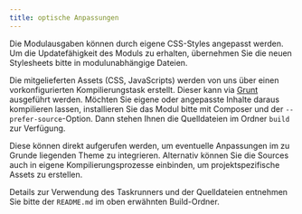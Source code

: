 ```yaml
---
title: optische Anpassungen
---
```


Die Modulausgaben können durch eigene CSS-Styles angepasst werden. Um die Updatefähigkeit des Moduls zu 
erhalten, übernehmen Sie die neuen Stylesheets bitte in modulunabhängige Dateien. 

Die mitgelieferten Assets (CSS, JavaScripts) werden von uns über einen vorkonfigurierten Kompilierungstask 
erstellt. Dieser kann via [Grunt](https://gruntjs.com/) ausgeführt werden. Möchten Sie eigene oder 
angepasste Inhalte daraus kompilieren lassen, installieren Sie das Modul bitte mit Composer und der 
`--prefer-source`-Option. Dann stehen Ihnen die Quelldateien im Ordner `build` zur Verfügung. 

Diese können direkt aufgerufen werden, um eventuelle Anpassungen im zu Grunde liegenden Theme zu 
integrieren. Alternativ können Sie die Sources auch in eigene Kompilierungsprozesse einbinden, 
um projektspezifische Assets zu erstellen.

Details zur Verwendung des Taskrunners und der Quelldateien entnehmen Sie bitte der `README.md` im 
oben erwähnten Build-Ordner.